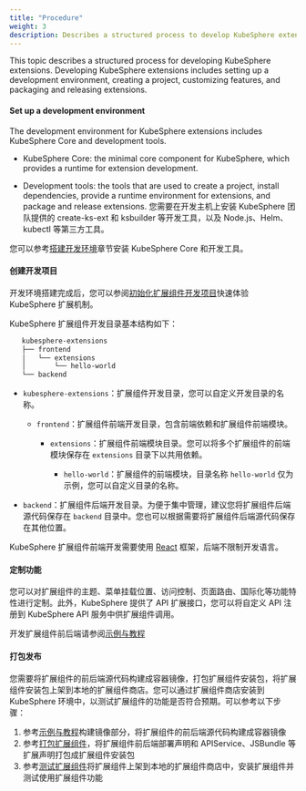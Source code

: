 ```yaml
---
title: "Procedure"
weight: 3
description: Describes a structured process to develop KubeSphere extensions.
---
```


This topic describes a structured process for developing KubeSphere extensions. Developing KubeSphere extensions includes setting up a development environment, creating a project, customizing features, and packaging and releasing extensions.

#### Set up a development environment

The development environment for KubeSphere extensions includes KubeSphere Core and development tools.

* KubeSphere Core: the minimal core component for KubeSphere, which provides a runtime for extension development.

* Development tools: the tools that are used to create a project, install dependencies, provide a runtime environment for extensions, and package and release extensions. 您需要在开发主机上安装 KubeSphere 团队提供的 create-ks-ext 和 ksbuilder 等开发工具，以及 Node.js、Helm、kubectl 等第三方工具。

您可以参考[搭建开发环境](../quickstart/prepare-development-environment/)章节安装 KubeSphere Core 和开发工具。

#### 创建开发项目

开发环境搭建完成后，您可以参阅[初始化扩展组件开发项目](../quickstart/hello-world-extension)快速体验 KubeSphere 扩展机制。

KubeSphere 扩展组件开发目录基本结构如下：

```bash
   kubesphere-extensions
   ├── frontend
   │   └── extensions
   │       └── hello-world
   └── backend
```

* `kubesphere-extensions`：扩展组件开发目录，您可以自定义开发目录的名称。

  * `frontend`：扩展组件前端开发目录，包含前端依赖和扩展组件前端模块。

    * `extensions`：扩展组件前端模块目录。您可以将多个扩展组件的前端模块保存在 `extensions` 目录下以共用依赖。

       * `hello-world`：扩展组件的前端模块，目录名称 `hello-world` 仅为示例，您可以自定义目录的名称。

* `backend`：扩展组件后端开发目录。为便于集中管理，建议您将扩展组件后端源代码保存在 `backend` 目录中。您也可以根据需要将扩展组件后端源代码保存在其他位置。

KubeSphere 扩展组件前端开发需要使用 [React](https://reactjs.org) 框架，后端不限制开发语言。

#### 定制功能

您可以对扩展组件的主题、菜单挂载位置、访问控制、页面路由、国际化等功能特性进行定制。此外，KubeSphere 提供了 API 扩展接口，您可以将自定义 API 注册到 KubeSphere API 服务中供扩展组件调用。

开发扩展组件前后端请参阅[示例与教程](../examples)

#### 打包发布

您需要将扩展组件的前后端源代码构建成容器镜像，打包扩展组件安装包，将扩展组件安装包上架到本地的扩展组件商店。您可以通过扩展组件商店安装到 KubeSphere 环境中，以测试扩展组件的功能是否符合预期。可以参考以下步骤：

1. 参考[示例与教程](../examples/employee-management-extension-example/#员工管理扩展组件示例)构建镜像部分，将扩展组件的前后端源代码构建成容器镜像
2. 参考[打包扩展组件](../packaging-and-release/packaging)，将扩展组件前后端部署声明和 APIService、JSBundle 等扩展声明打包成扩展组件安装包
3. 参考[测试扩展组件](../packaging-and-release/testing)将扩展组件上架到本地的扩展组件商店中，安装扩展组件并测试使用扩展组件功能
   